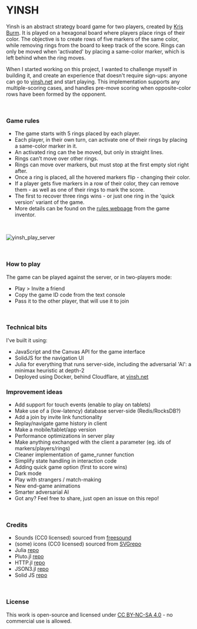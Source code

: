 # YINSH

Yinsh is an abstract strategy board game for two players, created by [Kris Burm](https://en.wikipedia.org/wiki/Kris_Burm). It is played on a hexagonal board where players place rings of their color. The objective is to create rows of five markers of the same color, while removing rings from the board to keep track of the score. Rings can only be moved when 'activated' by placing a same-color marker, which is left behind when the ring moves. 

When I started working on this project, I wanted to challenge myself in building it, and create an experience that doesn't require sign-ups: anyone can go to [yinsh.net](https://yinsh.net/) and start playing. This implementation supports any multiple-scoring cases, and handles pre-move scoring when opposite-color rows have been formed by the opponent.

&nbsp;

### Game rules
- The game starts with 5 rings placed by each player.
- Each player, in their own turn, can activate one of their rings by placing a same-color marker in it.
- An activated ring can the be moved, but only in straight lines.
- Rings can't move over other rings.
- Rings can move over markers, but must stop at the first empty slot right after.
- Once a ring is placed, all the hovered markers flip - changing their color.
- If a player gets five markers in a row of their color, they can remove them - as well as one of their rings to mark the score.
- The first to recover three rings wins - or just one ring in the 'quick version' variant of the game.
- More details can be found on the [rules webpage](https://www.gipf.com/yinsh/rules/rules.html) from the game inventor.

&nbsp;

![yinsh_play_server](https://github.com/danvinci/yinsh/assets/15657499/6034f54b-4b22-4559-ad0c-8ec9fd2ad4d9)

&nbsp;

### How to play
The game can be played against the server, or in two-players mode:
- Play > Invite a friend
- Copy the game ID code from the text console
- Pass it to the other player, that will use it to join 

&nbsp;

### Technical bits
I've built it using:
- JavaScript and the Canvas API for the game interface
- SolidJS for the navigation UI
- Julia for everything that runs server-side, including the adversarial 'AI': a minimax heuristic at depth-2
- Deployed using Docker, behind Cloudflare, at [yinsh.net](https://yinsh.net/)


### Improvement ideas
- Add support for touch events (enable to play on tablets)
- Make use of a (low-latency) database server-side (Redis/RocksDB?)
- Add a join by invite link functionality
- Replay/navigate game history in client 
- Make a mobile/tablet/app version
- Performance optimizations in server play
- Make anything exchanged with the client a parameter (eg. ids of markers/players/rings)
- Cleaner implementation of game_runner function
- Simplify state handling in interaction code
- Adding quick game option (first to score wins)
- Dark mode
- Play with strangers / match-making
- New end-game animations
- Smarter adversarial AI
- Got any? Feel free to share, just open an issue on this repo!

&nbsp;

### Credits
- Sounds (CC0 licensed) sourced from [freesound](https://freesound.org/)
- (some) icons (CC0 licensed) sourced from [SVGrepo](https://www.svgrepo.com/)
- Julia [repo](https://github.com/JuliaLang/julia)
- Pluto.jl [repo](https://github.com/fonsp/Pluto.jl)
- HTTP.jl [repo](https://github.com/JuliaWeb/HTTP.jl)
- JSON3.jl [repo](https://github.com/quinnj/JSON3.jl)
- Solid JS [repo](https://github.com/solidjs/solid)

&nbsp;
### License
This work is open-source and licensed under [CC BY-NC-SA 4.0](https://creativecommons.org/licenses/by-nc-sa/4.0/) - no commercial use is allowed.
